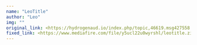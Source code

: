 ```yaml
---
name: "LeoTitle"
author: "Leo"
img: ""
original_link: <https://hydrogenaud.io/index.php/topic,46619.msg427558.html#msg427558>
fixed_link: <https://www.mediafire.com/file/y5ucl22u0wyrshl/leotitle.zip>
---
```

